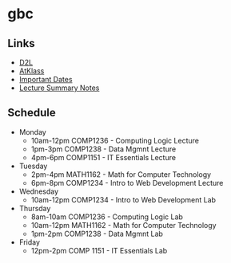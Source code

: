 # gbc
## Links
- [D2L](https://learn.georgebrown.ca)
- [AtKlass](https://app.atklass.com)
- [Important Dates](https://www.georgebrown.ca/current-students/important-dates?term=27246&category=131)
- [ Lecture Summary Notes](comp1238.md)

## Schedule
- Monday
    - 10am-12pm COMP1236 - Computing Logic Lecture
    - 1pm-3pm COMP1238 - Data Mgmnt Lecture
    - 4pm-6pm COMP1151 - IT Essentials Lecture
- Tuesday
    - 2pm-4pm MATH1162 - Math for Computer Technology
    - 6pm-8pm COMP1234 - Intro to Web Development Lecture
- Wednesday
    - 10am-12pm COMP1234 - Intro to Web Development Lab
- Thursday
    - 8am-10am COMP1236 - Computing Logic Lab
    - 10am-12pm MATH1162 - Math for Computer Technology
    - 1pm-2pm COMP1238 - Data Mgmnt Lab
- Friday
    - 12pm-2pm COMP 1151 - IT Essentials Lab


